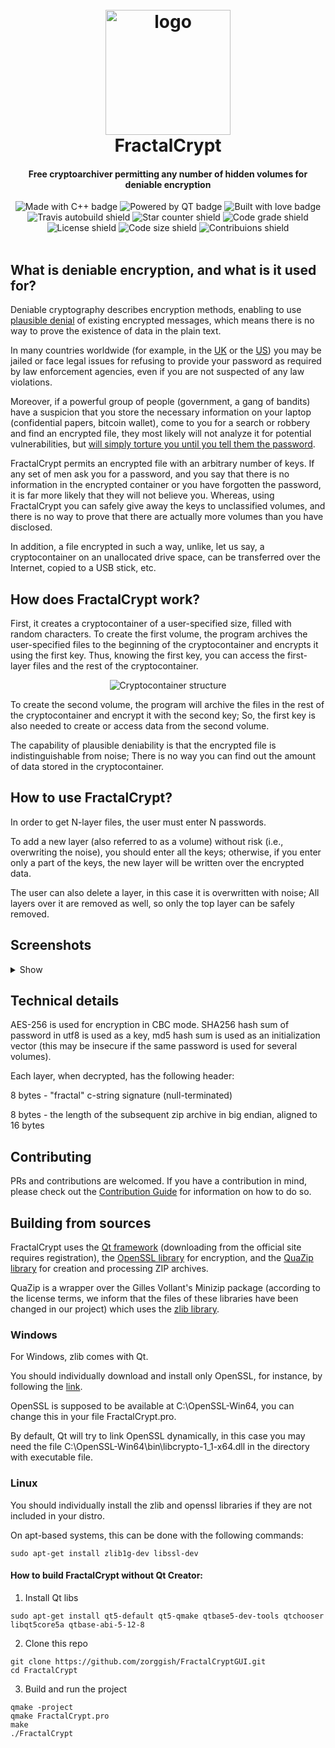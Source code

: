 <div align="center">
  <h1>
  <br>
  <img alt="logo" src="https://raw.githubusercontent.com/zorggish/FractalCryptGUI/master/logo.png" alt="Markdownify" width="200">
  <br>
  FractalCrypt
  <br>
  </h1>
  
  <h4>Free cryptoarchiver permitting any number of hidden volumes for deniable encryption</h4>

  <img alt="Made with C++ badge" src="https://forthebadge.com/images/badges/made-with-c-plus-plus.svg">
  <img alt="Powered by QT badge" src="https://forthebadge.com/images/badges/powered-by-qt.svg">
  <img alt="Built with love badge" src="https://forthebadge.com/images/badges/built-with-love.svg">
  <br>
  <img alt="Travis autobuild shield" src="https://img.shields.io/travis/zorggish/FractalCryptGUI?style=flat-square">
  <img alt="Star counter shield" src="https://img.shields.io/github/stars/zorggish/FractalCryptGUI?style=flat-square">
  <img alt="Code grade shield" src="https://img.shields.io/codacy/grade/98d263fe8c7b4f879f2e365b94f80d75?style=flat-square">
  <img alt="License shield" src="https://img.shields.io/github/license/zorggish/FractalCryptGUI?style=flat-square">
  <img alt="Code size shield" src="https://img.shields.io/github/languages/code-size/zorggish/FractalCryptGUI?style=flat-square">
  <img alt="Contribuions shield" src="https://img.shields.io/badge/contributions-welcome!-success?style=flat-square">
</div>
<br>

## What is deniable encryption, and what is it used for?
Deniable cryptography describes encryption methods, enabling to use [plausible denial](https://en.wikipedia.org/wiki/Plausible_deniability#Use_in_cryptography) of existing encrypted messages, which means there is no way to prove the existence of data in the plain text.

In many countries worldwide (for example, in the [UK](https://www.theverge.com/2017/5/17/15653786/rabbani-encryption-password-charged-terrorism-uk-airport) or the [US](https://www.theregister.com/2017/08/30/ex_cop_jailed_for_not_decrypting_data/)) you may be jailed or face legal issues for refusing to provide your password as required by law enforcement agencies, even if you are not suspected of any law violations.

Moreover, if a powerful group of people (government, a gang of bandits) have a suspicion that you store the necessary information on your laptop (confidential papers, bitcoin wallet), come to you for a search or robbery and find an encrypted file, they most likely will not analyze it for potential vulnerabilities, but [will simply torture you until you tell them the password](https://imgs.xkcd.com/comics/security.png).

FractalCrypt permits an encrypted file with an arbitrary number of keys. If any set of men ask you for a password, and you say that there is no information in the encrypted container or you have forgotten the password, it is far more likely that they will not believe you. Whereas, using FractalCrypt you can safely give away the keys to unclassified volumes, and there is no way to prove that there are actually more volumes than you have disclosed.

In addition, a file encrypted in such a way, unlike, let us say, a cryptocontainer on an unallocated drive space, can be transferred over the Internet, copied to a USB stick, etc.


## How does FractalCrypt work?
First, it creates a cryptocontainer of a user-specified size, filled with random characters. To create the first volume, the program archives the user-specified files to the beginning of the cryptocontainer and encrypts it using the first key. Thus, knowing the first key, you can access the first-layer files and the rest of the cryptocontainer.

<div align="center"><img alt="Cryptocontainer structure" src="https://i.ibb.co/FqY309M/file-struct.png"></div>

To create the second volume, the program will archive the files in the rest of the cryptocontainer and encrypt it with the second key; So, the first key is also needed to create or access data from the second volume.

The capability of plausible deniability is that the encrypted file is indistinguishable from noise; There is no way you can find out the amount of data stored in the cryptocontainer.

## How to use FractalCrypt?
In order to get N-layer files, the user must enter N passwords.

To add a new layer (also referred to as a volume) without risk (i.e., overwriting the noise), you should enter all the keys; otherwise, if you enter only a part of the keys, the new layer will be written over the encrypted data.

The user can also delete a layer, in this case it is overwritten with noise; All layers over it are removed as well, so only the top layer can be safely removed.

## Screenshots
<details>
  <summary>Show</summary>
  <p>Startup window</p><img alt="Startup window screenshot" src="https://i.ibb.co/qyNXL68/1.png"><br>
  <p>Creating new container</p><img alt="Creating new container window screenshot" src="https://i.ibb.co/LxFWNx2/2.png"><br>
  <p>Main window. Two passwords are entered, so it is possible to get the files of the second volume or create a third one </p><br><img alt="Main window screenshot" src="https://i.ibb.co/gvXXJSZ/3.png">
  <p>Archive creation window</p><img alt="Archive creation window screenshot" src="https://i.ibb.co/7tNHd3v/4.png"><br>
</details>

## Technical details 
AES-256 is used for encryption in CBC mode. SHA256 hash sum of password in utf8 is used as a key, md5 hash sum is used as an initialization vector (this may be insecure if the same password is used for several volumes).

Each layer, when decrypted, has the following header:

8 bytes - "fractal" c-string signature (null-terminated)

8 bytes - the length of the subsequent zip archive in big endian, aligned to 16 bytes

## Contributing

PRs and contributions are welcomed. If you have a contribution in mind, please check out the [Contribution Guide](https://github.com/zorggish/FractalCryptGUI/blob/master/CONTRIBUTING.md) for information on how to do so.

## Building from sources
FractalCrypt uses the [Qt framework](https://account.qt.io/downloads) (downloading from the official site requires registration), the [OpenSSL library](https://www.openssl.org/) for encryption, and the [QuaZip library](http://quazip.sourceforge.net/) for creation and processing ZIP archives.

QuaZip is a wrapper over the Gilles Vollant's Minizip package (according to the license terms, we inform that the files of these libraries have been changed in our project) which uses the [zlib library](https://www.zlib.net/).

### Windows
For Windows, zlib comes with Qt.

You should individually download and install only OpenSSL, for instance, by following the [link](https://slproweb.com/products/Win32OpenSSL.html).

OpenSSL is supposed to be available at C:\OpenSSL-Win64, you can change this in your file FractalCrypt.pro. 

By default, Qt will try to link OpenSSL dynamically, in this case you may need the file C:\OpenSSL-Win64\bin\libcrypto-1_1-x64.dll in the directory with executable file.

### Linux
You should individually install the zlib and openssl libraries if they are not included in your distro.

On apt-based systems, this can be done with the following commands:
```
sudo apt-get install zlib1g-dev libssl-dev
```
#### How to build FractalCrypt without Qt Creator:
1. Install Qt libs
```
sudo apt-get install qt5-default qt5-qmake qtbase5-dev-tools qtchooser libqt5core5a qtbase-abi-5-12-8
```
2. Clone this repo
```
git clone https://github.com/zorggish/FractalCryptGUI.git
cd FractalCrypt
```
3. Build and run the project
```
qmake -project
qmake FractalCrypt.pro
make
./FractalCrypt
```

